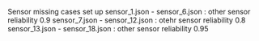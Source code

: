 Sensor missing cases set up
    sensor_1.json - sensor_6.json   :   other sensor reliability 0.9
    sensor_7.json - sensor_12.json  :   otehr sensor reliability 0.8
    sensor_13.json - sensor_18.json :   other sensor reliability 0.95
     
